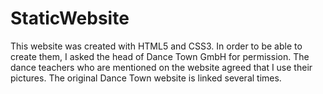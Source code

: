 # StaticWebsite
This website was created with HTML5 and CSS3. In order to be able to create them, I asked the head of Dance Town GmbH for permission. 
The dance teachers who are mentioned on the website agreed that I use their pictures. 
The original Dance Town website is linked several times.
